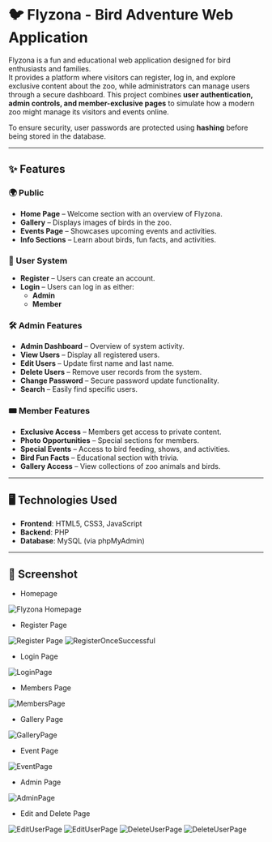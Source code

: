 # 🐦 Flyzona - Bird Adventure Web Application

Flyzona is a fun and educational web application designed for bird enthusiasts and families.  
It provides a platform where visitors can register, log in, and explore exclusive content about the zoo, while administrators can manage users through a secure dashboard.
This project combines **user authentication, admin controls, and member-exclusive pages** to simulate how a modern zoo might manage its visitors and events online.

To ensure security, user passwords are protected using **hashing** before being stored in the database. 

---

## ✨ Features

### 🌍 Public
- **Home Page** – Welcome section with an overview of Flyzona.  
- **Gallery** – Displays images of birds in the zoo.  
- **Events Page** – Showcases upcoming events and activities.  
- **Info Sections** – Learn about birds, fun facts, and activities.

### 👤 User System
- **Register** – Users can create an account.  
- **Login** – Users can log in as either:
  - **Admin**
  - **Member**

### 🛠️ Admin Features
- **Admin Dashboard** – Overview of system activity.  
- **View Users** – Display all registered users.  
- **Edit Users** – Update first name and last name.  
- **Delete Users** – Remove user records from the system.  
- **Change Password** – Secure password update functionality.  
- **Search** – Easily find specific users.

### 🎟️ Member Features
- **Exclusive Access** – Members get access to private content.  
- **Photo Opportunities** – Special sections for members.  
- **Special Events** – Access to bird feeding, shows, and activities.  
- **Bird Fun Facts** – Educational section with trivia.  
- **Gallery Access** – View collections of zoo animals and birds.

---

## 🖥️ Technologies Used
- **Frontend**: HTML5, CSS3, JavaScript  
- **Backend**: PHP  
- **Database**: MySQL (via phpMyAdmin)  

---

## 📸 Screenshot
- Homepage
  
![Flyzona Homepage](https://github.com/user-attachments/assets/cc1481dc-349c-4203-b907-dc0a7a9596b4)

- Register Page
  
![Register Page](https://github.com/user-attachments/assets/6ddbfd1f-abb0-4a6a-91bc-45aaeb4ea62c)
![RegisterOnceSuccessful](https://github.com/user-attachments/assets/dbb5f8d1-61a5-423c-8f5d-0fe456277df3)

- Login Page
  
![LoginPage](https://github.com/user-attachments/assets/5ea022c6-74ac-40ba-a318-33640121bc3a)

- Members Page
  
![MembersPage](https://github.com/user-attachments/assets/f702fa64-76d7-4c9d-b639-ccbeaa871e80)

- Gallery Page

![GalleryPage](https://github.com/user-attachments/assets/6342728a-b443-4453-83dd-16d1410a481b)

- Event Page
  
![EventPage](https://github.com/user-attachments/assets/14a01832-9e88-40eb-8f7e-0aa940d4ef9f)

- Admin Page
  
![AdminPage](https://github.com/user-attachments/assets/46783db2-229e-4e1a-9f07-0a24027ba0f3)

- Edit and Delete Page
  
![EditUserPage](https://github.com/user-attachments/assets/0eb7fc12-348b-4c0c-9edc-96504c653089)
![EditUserPage](https://github.com/user-attachments/assets/c4b7ac25-bc88-4a84-b330-9a92d15d128d)
![DeleteUserPage](https://github.com/user-attachments/assets/9c18270e-9ad9-42e6-b153-fc87fecf1647)
![DeleteUserPage](https://github.com/user-attachments/assets/8a076a4c-5a2b-4f53-964a-af9ce4103923)







